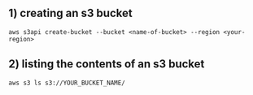 ## 1) creating an s3 bucket
```
aws s3api create-bucket --bucket <name-of-bucket> --region <your-region>
```
## 2) listing the contents of an s3 bucket 
```
aws s3 ls s3://YOUR_BUCKET_NAME/
```

